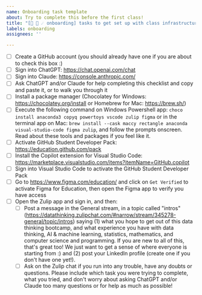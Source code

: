 ```yaml
---
name: Onboarding task template
about: Try to complete this before the first class!
title: "[🚢 🔭 ☄️ onboarding] tasks to get set up with class infrastructure and tools"
labels: onboarding
assignees: ''

---
```

- [ ] Create a GitHub account (you should already have one if you are about to check this box :)
- [ ] Sign into ChatGPT: https://chat.openai.com/chat
- [ ] Sign into Claude: https://console.anthropic.com/
- [ ] Ask ChatGPT and/or Claude for help completing this checklist and copy and paste it, or to walk you through it
- [ ] Install a package manager (Chocolatey for Windows: https://chocolatey.org/install or Homebrew for Mac: https://brew.sh/)
- [ ] Execute the following command on Windows Powershell app: `choco install anaconda3 copyq powertoys vscode zulip figma` or in the terminal app on Mac: `brew install --cask maccy rectangle anaconda visual-studio-code figma zulip`, and follow the prompts onscreen. Read about these tools and packages if you feel like it.
- [ ] Activate GitHub Student Developer Pack: https://education.github.com/pack 
- [ ] Install the Copilot extension for Visual Studio Code: https://marketplace.visualstudio.com/items?itemName=GitHub.copilot 
- [ ] Sign into Visual Studio Code to activate the GitHub Student Developer Pack
- [ ] Go to https://www.figma.com/education/ and click on `Get Verified` to activate Figma for Education, then open the Figma app to verify you have access
- [ ] Open the Zulip app and sign in, and then:
  - [ ] Post a message in the General stream, in a topic called "intros" (https://datathinking.zulipchat.com/#narrow/stream/345278-general/topic/intros) saying (1) what you hope to get out of this data thinking bootcamp, and what experience you have with data thinking, AI & machine learning, statistics, mathematics, and computer science and programming. If you are new to all of this, that's great too! We just want to get a sense of where everyone is starting from :) and (2) post your LinkedIn profile (create one if you don't have one yet!).
  - [ ] Ask on the Zulip chat if you run into any trouble, have any doubts or questions. Please include which task you were trying to complete, what you tried, and don't worry about asking ChatGPT and/or Claude too many questions or for help as much as possible!
